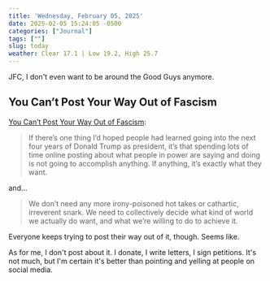 ```yaml
---
title: 'Wednesday, February 05, 2025'
date: 2025-02-05 15:24:05 -0500
categories: ["Journal"]
tags: [""]
slug: today
weather: Clear 17.1 | Low 19.2, High 25.7
---
```


JFC, I don't even want to be around the Good Guys anymore.

## You Can’t Post Your Way Out of Fascism

[You Can’t Post Your Way Out of Fascism](https://www.404media.co/you-cant-post-your-way-out-of-fascism/):

> If there’s one thing I’d hoped people had learned going into the next four years of Donald Trump as president, it’s that spending lots of time online posting about what people in power are saying and doing is not going to accomplish anything. If anything, it’s exactly what they want.

and...

> We don’t need any more irony-poisoned hot takes or cathartic, irreverent snark. We need to collectively decide what kind of world we actually do want, and what we’re willing to do to achieve it.

Everyone keeps trying to post their way out of it, though. Seems like.

As for me, I don't post about it. I donate, I write letters, I sign petitions. It's not much, but I'm certain it's better than pointing and yelling at people on social media.
